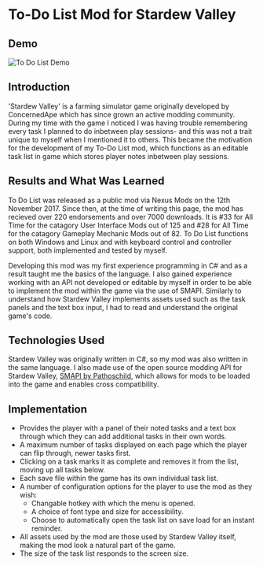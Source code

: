 # To-Do List Mod for Stardew Valley

## Demo
![To Do List Demo](https://66.media.tumblr.com/604283d89bf0a2e49e6af43ab1403fd6/tumblr_inline_ozbqd2QV6P1qdv35o_1280.gif)

## Introduction 
'Stardew Valley' is a farming simulator game originally developed by ConcernedApe which has since grown an active modding community. During my time with the game I noticed I was having trouble remembering every task I planned to do inbetween play sessions- and this was not a trait unique to myself when I mentioned it to others. This became the motivation for the development of my To-Do List mod, which functions as an editable task list in game which stores player notes inbetween play sessions. 

## Results and What Was Learned
To Do List was released as a public mod via Nexus Mods on the 12th November 2017. Since then, at the time of writing this page, the mod has recieved over 220 endorsements and over 7000 downloads. It is #33 for All Time for the catagory User Interface Mods out of 125 and #28 for All Time for the catagory Gameplay Mechanic Mods out of 82. To Do List functions on both Windows and Linux and with keyboard control and controller support, both implemented and tested by myself.

Developing this mod was my first experience programming in C# and as a result taught me the basics of the language. I also gained experience working with an API not developed or editable by myself in order to be able to implement the mod within the game via the use of SMAPI. Similarly to understand how Stardew Valley implements assets used such as the task panels and the text box input, I had to read and understand the original game's code. 

## Technologies Used
Stardew Valley was originally written in C#, so my mod was also written in the same language. I also made use of the open source modding API for Stardew Valley, [SMAPI by Pathoschild](https://github.com/Pathoschild/SMAPI), which allows for mods to be loaded into the game and enables cross compatibility. 

## Implementation 
* Provides the player with a panel of their noted tasks and a text box through which they can add additional tasks in their own words.
* A maximum number of tasks displayed on each page which the player can flip through, newer tasks first. 
* Clicking on a task marks it as complete and removes it from the list, moving up all tasks below. 
* Each save file within the game has its own individual task list. 
* A number of configuration options for the player to use the mod as they wish: 
  * Changable hotkey with which the menu is opened. 
  * A choice of font type and size for accessibility. 
  * Choose to automatically open the task list on save load for an instant reminder. 
* All assets used by the mod are those used by Stardew Valley itself, making the mod look a natural part of the game. 
* The size of the task list responds to the screen size. 
